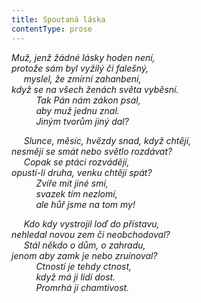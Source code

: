 ```yaml
---
title: Spoutaná láska
contentType: prose
---
```


<section>

_Muž, jenž žádné lásky hoden není,  
protože sám byl vyžilý či falešný,  
     myslel, že zmírní zahanbení,  
když se na všech ženách světa vyběsní.  
          Tak Pán nám zákon psal,  
          aby muž jednu znal.  
          Jiným tvorům jiný dal?_

</section>

<section>

     _Slunce, měsíc, hvězdy snad, když chtějí,  
nesmějí se smát nebo světlo rozdávat?  
     Copak se ptáci rozvádějí,  
opustí-li druha, venku chtějí spát?  
          Zvíře mít jiné smí,  
          svazek tím nezlomí,  
          ale hůř jsme na tom my!_

</section>

<section>

     _Kdo kdy vystrojil loď do přístavu,  
nehledal novou zem či neobchodoval?  
     Stál někdo o dům, o zahradu,  
jenom aby zamk je nebo zruinoval?  
          Ctností je tehdy ctnost,  
          když má ji lidí dost.  
          Promrhá ji chamtivost._

</section>
